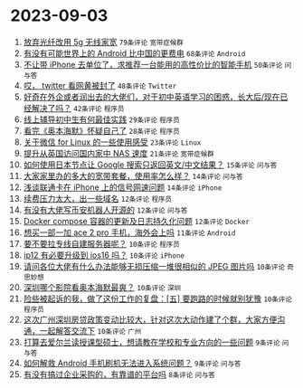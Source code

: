 # 2023-09-03

1. [放弃光纤改用 5g 无线家宽](https://www.v2ex.com/t/970460) `79条评论` `宽带症候群`
1. [有没有可能世界上的 Android 比中国的更费电](https://www.v2ex.com/t/970505) `68条评论` `Android`
1. [不让带 iPhone 去单位了，求推荐一台能用的高性价比的智能手机](https://www.v2ex.com/t/970495) `50条评论` `问与答`
1. [哎， twitter 看网黄被封了](https://www.v2ex.com/t/970467) `48条评论` `Twitter`
1. [好奇在外企或者润出去的大佬们，对于初中英语学习的困惑，长大后/现在已经解决了吗？](https://www.v2ex.com/t/970536) `42条评论` `程序员`
1. [线上辅导初中生有何最佳实践](https://www.v2ex.com/t/970470) `29条评论` `程序员`
1. [看完《奥本海默》怀疑自己了](https://www.v2ex.com/t/970545) `28条评论` `程序员`
1. [关于微信 for Linux 的一些使用感受](https://www.v2ex.com/t/970506) `23条评论` `Linux`
1. [提升从英国访问国内家中 NAS 速度](https://www.v2ex.com/t/970555) `21条评论` `宽带症候群`
1. [如何使用日本节点让 Google 搜索只返回英文/中文结果？](https://www.v2ex.com/t/970489) `15条评论` `问与答`
1. [大家家里办的多大的宽带套餐，使用率怎么样？](https://www.v2ex.com/t/970503) `14条评论` `问与答`
1. [浅谈联通卡在 iPhone 上的信号网速问题](https://www.v2ex.com/t/970490) `14条评论` `iPhone`
1. [续费压力太大，出一些域名](https://www.v2ex.com/t/970535) `12条评论` `程序员`
1. [有没有大佬写币安机器人开源的](https://www.v2ex.com/t/970497) `12条评论` `问与答`
1. [Docker compose 容器的更新及日志持久化问题](https://www.v2ex.com/t/970468) `12条评论` `Docker`
1. [想买一部一加 ace 2 pro 手机，海外会上吗](https://www.v2ex.com/t/970488) `11条评论` `Android`
1. [要不要拉专线自建服务器呢？](https://www.v2ex.com/t/970537) `10条评论` `程序员`
1. [ip12 有必要升级到 ios16 吗？](https://www.v2ex.com/t/970526) `10条评论` `iPhone`
1. [请问各位大佬有什么办法能够无损压缩一堆很相似的 JPEG 图片吗](https://www.v2ex.com/t/970501) `10条评论` `奇思妙想`
1. [深圳哪个影院看奥本海默最爽？](https://www.v2ex.com/t/970482) `10条评论` `深圳`
1. [险些被起诉的我，做了这份工作的复盘：[五] 要跑路的时候就别犹豫](https://www.v2ex.com/t/970464) `10条评论` `程序员`
1. [这次广州深圳房贷政策变动比较大，针对这次大动作建了个群，大家方便沟通，一起解答交流下](https://www.v2ex.com/t/970463) `10条评论` `广州`
1. [打算去爱尔兰读授课型硕士，想请教在学校和专业方向的一些问题](https://www.v2ex.com/t/970543) `9条评论` `问与答`
1. [如何解救 Android 手机刷机无法进入系统问题？](https://www.v2ex.com/t/970462) `9条评论` `问与答`
1. [有没有搞过企业采购的，有靠谱的平台吗](https://www.v2ex.com/t/970554) `8条评论` `问与答`
